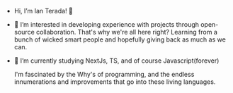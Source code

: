 - Hi, I’m Ian Terada! 👋


- :brain: I’m interested in 
developing experience with projects through open-source collaboration. That's why we're all here right? Learning from a bunch of wicked smart people and hopefully giving back as much as we can.



- :thinking: I’m currently studying NextJs, TS, and of course Javascript(forever)

  I'm fascinated by the Why's of programming, and the endless innumerations and improvements that go into these living languages.









<!---
teradaian/teradaian is a ✨ special ✨ repository because its `README.md` (this file) appears on your GitHub profile.
You can click the Preview link to take a look at your changes.
--->
